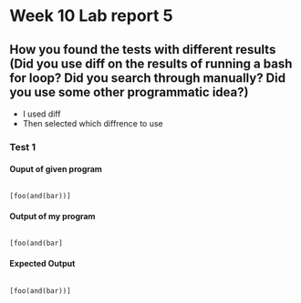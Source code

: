 # Week 10 Lab report 5

## How you found the tests with different results (Did you use diff on the results of running a bash for loop? Did you search through manually? Did you use some other programmatic idea?)
- I used diff
- Then selected which diffrence to use

### Test 1
#### Ouput of given program
```

[foo(and(bar))]

```

#### Output of my program

```

[foo(and(bar]

```

#### Expected Output

```

[foo(and(bar))]

```
